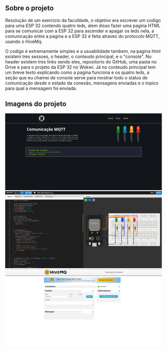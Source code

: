 ## Sobre o projeto

<p>Resolução de um exercicio da faculdade, o objetivo era escrever um codigo para uma ESP 32 contendo quatro leds, alem disso fazer uma pagina HTML para se comunicar com a ESP 32 para ascender e apagar os leds nela, a comunicação entre a pagina e a ESP 32 é feita atravez do protocolo MQTT, usando o HiveMq.</p>

<p>O codigo é extremamente simples e a usuabilidade tambem, na pagina html existem tres sessoes, o header, o conteudo principal, e o "console".
No header existem tres links sendo eles, repositorio do GitHub, uma pasta no Drive e para o projeto da ESP 32 no Wokwi. Já no conteudo principal tem um breve texto explicando como a pagina funciona e os quatro leds, a seção que eu chamei de console serve para mostrar todo o status de comunicação desde o estado da conexão, mensagens enviadas e o topico para qual a mensagem foi enviada.<p>

## Imagens do projeto

<p>
<img src="assets/readMe/exercicioHtml.png">
<img src="assets/readMe/exercicioEsp.png">
<img src="assets/readMe/exercicioMqtt.png">
</p>
